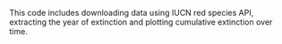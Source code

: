 This code includes downloading data using IUCN red species API, extracting the year of extinction and plotting cumulative extinction over time.